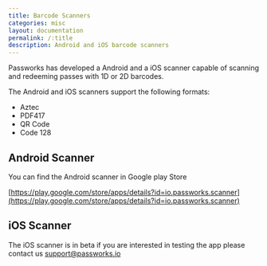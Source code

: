 ```yaml
---
title: Barcode Scanners
categories: misc
layout: documentation
permalink: /:title
description: Android and iOS barcode scanners
---
```

Passworks has developed a Android and a iOS scanner capable of scanning and redeeming passes with 1D or 2D barcodes.

The Android and iOS scanners support the following formats:

- Aztec
- PDF417
- QR Code
- Code 128

## Android Scanner

You can find the Android scanner in Google play Store

[https://play.google.com/store/apps/details?id=io.passworks.scanner](https://play.google.com/store/apps/details?id=io.passworks.scanner)


## iOS Scanner

The iOS scanner is in beta if you are interested in testing the app please contact us [support@passworks.io](mailto:support@passworks.io?subject=iOS%20app%20testing)
